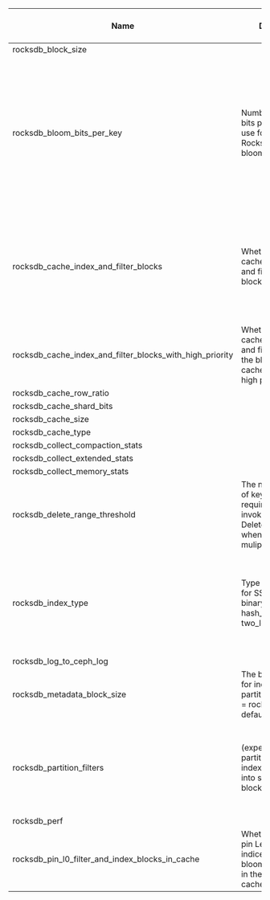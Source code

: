 | Name | Desc | Level | Type | non-Daemon Default | Daemon Default | Min | Max | Valid Values | verbatim | See also | Flags | Services | Validator | Long Desc | Tags |
| --- | --- | --- | --- | --- | --- | --- | --- | --- | --- | --- | --- | --- | --- | --- | --- |
| <span id="SP_rocksdb_block_size">rocksdb_block_size</span> |   | Advanced | Size | 4_K |  |  |  |  |  |  |  |  |  |  |  |
| <span id="SP_rocksdb_bloom_bits_per_key">rocksdb_bloom_bits_per_key</span> |  Number of bits per key to use for RocksDB's bloom filters. | Advanced | Uint | 20 |  |  |  |  |  |  |  |  |  | RocksDB bloom filters can be used to quickly answer the question of whether or not a key may exist or definitely does not exist in a given RocksDB SST file without having to read all keys into memory.  Using a higher bit value decreases the likelihood of false positives at the expense of additional disk space and memory consumption when the filter is loaded into RAM.  The current default value of 20 was found to provide significant performance gains when getattr calls are made (such as during new object creation in bluestore) without significant memory overhead or cache pollution when combined with rocksdb partitioned index filters.  See: https://github.com/facebook/rocksdb/wiki/Partitioned-Index-Filters for more information. |  |
| <span id="SP_rocksdb_cache_index_and_filter_blocks">rocksdb_cache_index_and_filter_blocks</span> |  Whether to cache indices and filters in block cache | Dev | Bool | True |  |  |  |  |  |  |  |  |  | By default RocksDB will load an SST file's index and bloom filters into memory when it is opened and remove them from memory when an SST file is closed.  Thus, memory consumption by indices and bloom filters is directly tied to the number of concurrent SST files allowed to be kept open.  This option instead stores cached indicies and filters in the block cache where they directly compete with other cached data.  By default we set this option to true to better account for and bound rocksdb memory usage and keep filters in memory even when an SST file is closed. |  |
| <span id="SP_rocksdb_cache_index_and_filter_blocks_with_high_priority">rocksdb_cache_index_and_filter_blocks_with_high_priority</span> |  Whether to cache indices and filters in the block cache with high priority | Dev | Bool | False |  |  |  |  |  |  |  |  |  | A downside of setting rocksdb_cache_index_and_filter_blocks to true is that regular data can push indices and filters out of memory.  Setting this option to true means they are cached with higher priority than other data and should typically stay in the block cache. |  |
| <span id="SP_rocksdb_cache_row_ratio">rocksdb_cache_row_ratio</span> |   | Advanced | Float | 0 |  |  |  |  |  |  |  |  |  |  |  |
| <span id="SP_rocksdb_cache_shard_bits">rocksdb_cache_shard_bits</span> |   | Advanced | Int | 4 |  |  |  |  |  |  |  |  |  |  |  |
| <span id="SP_rocksdb_cache_size">rocksdb_cache_size</span> |   | Advanced | Size | 512_M |  |  |  |  |  |  | RUNTIME |  |  |  |  |
| <span id="SP_rocksdb_cache_type">rocksdb_cache_type</span> |   | Advanced | Str | binned_lru |  |  |  |  |  |  |  |  |  |  |  |
| <span id="SP_rocksdb_collect_compaction_stats">rocksdb_collect_compaction_stats</span> |   | Advanced | Bool | False |  |  |  |  |  |  |  |  |  |  |  |
| <span id="SP_rocksdb_collect_extended_stats">rocksdb_collect_extended_stats</span> |   | Advanced | Bool | False |  |  |  |  |  |  |  |  |  |  |  |
| <span id="SP_rocksdb_collect_memory_stats">rocksdb_collect_memory_stats</span> |   | Advanced | Bool | False |  |  |  |  |  |  |  |  |  |  |  |
| <span id="SP_rocksdb_delete_range_threshold">rocksdb_delete_range_threshold</span> |  The number of keys required to invoke DeleteRange when deleting muliple keys. | Advanced | Uint | 1_M |  |  |  |  |  |  |  |  |  |  |  |
| <span id="SP_rocksdb_index_type">rocksdb_index_type</span> |  Type of index for SST files: binary_search, hash_search, two_level | Dev | Str | binary_search |  |  |  |  |  |  |  |  |  | This option controls the table index type.  binary_search is a space efficient index block that is optimized for block-search-based index. hash_search may improve prefix lookup performance at the expense of higher disk and memory usage and potentially slower compactions.  two_level is an experimental index type that uses two binary search indexes and works in conjunction with partition filters.  See: http://rocksdb.org/blog/2017/05/12/partitioned-index-filter.html |  |
| <span id="SP_rocksdb_log_to_ceph_log">rocksdb_log_to_ceph_log</span> |   | Advanced | Bool | True |  |  |  |  |  |  |  |  |  |  |  |
| <span id="SP_rocksdb_metadata_block_size">rocksdb_metadata_block_size</span> |  The block size for index partitions. (0 = rocksdb default) | Dev | Size | 4_K |  |  |  |  |  |  |  |  |  |  |  |
| <span id="SP_rocksdb_partition_filters">rocksdb_partition_filters</span> |  (experimental) partition SST index/filters into smaller blocks | Dev | Bool | False |  |  |  |  |  |  |  |  |  | This is an experimental option for rocksdb that works in conjunction with two_level indices to avoid having to keep the entire filter/index in cache when cache_index_and_filter_blocks is true.  The idea is to keep a much smaller top-level index in heap/cache and then opportunistically cache the lower level indices.  See: https://github.com/facebook/rocksdb/wiki/Partitioned-Index-Filters |  |
| <span id="SP_rocksdb_perf">rocksdb_perf</span> |   | Advanced | Bool | False |  |  |  |  |  |  |  |  |  |  |  |
| <span id="SP_rocksdb_pin_l0_filter_and_index_blocks_in_cache">rocksdb_pin_l0_filter_and_index_blocks_in_cache</span> |  Whether to pin Level 0 indices and bloom filters in the block cache | Dev | Bool | False |  |  |  |  |  |  |  |  |  | A downside of setting rocksdb_cache_index_and_filter_blocks to true is that regular data can push indices and filters out of memory.  Setting this option to true means that level 0 SST files will always have their indices and filters pinned in the block cache. |  |
